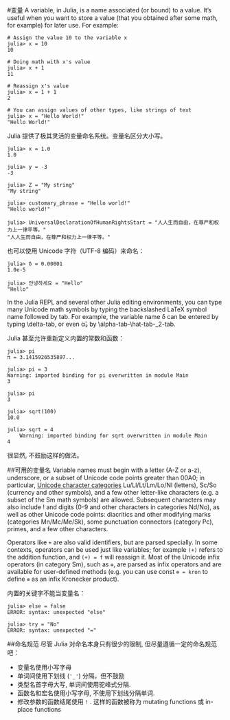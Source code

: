 #变量
A variable, in Julia, is a name associated (or bound) to a value. It’s useful when you want to store a value (that you obtained after some math, for example) for later use. For example:

```
# Assign the value 10 to the variable x
julia> x = 10
10

# Doing math with x's value
julia> x + 1
11

# Reassign x's value
julia> x = 1 + 1
2

# You can assign values of other types, like strings of text
julia> x = "Hello World!"
"Hello World!"
```

Julia 提供了极其灵活的变量命名系统。变量名区分大小写。

```
julia> x = 1.0
1.0

julia> y = -3
-3

julia> Z = "My string"
"My string"

julia> customary_phrase = "Hello world!"
"Hello world!"

julia> UniversalDeclarationOfHumanRightsStart = "人人生而自由，在尊严和权力上一律平等。"
"人人生而自由，在尊严和权力上一律平等。"
```

也可以使用 Unicode 字符（UTF-8 编码）来命名：

```
julia> δ = 0.00001
1.0e-5

julia> 안녕하세요 = "Hello"
"Hello"
```

In the Julia REPL and several other Julia editing environments, you can type many Unicode math symbols by typing the backslashed LaTeX symbol name followed by tab. For example, the variable name δ can be entered by typing \delta-tab, or even α̂₂ by \alpha-tab-\hat-tab-\_2-tab.

Julia 甚至允许重新定义内置的常数和函数：

```
julia> pi
π = 3.1415926535897...

julia> pi = 3
Warning: imported binding for pi overwritten in module Main
3

julia> pi
3

julia> sqrt(100)
10.0

julia> sqrt = 4
    Warning: imported binding for sqrt overwritten in module Main
4
```

很显然, 不鼓励这样的做法。

##可用的变量名
Variable names must begin with a letter (A-Z or a-z), underscore, or a subset of Unicode code points greater than 00A0; in particular, [Unicode character categories](http://www.fileformat.info/info/unicode/category/index.htm) Lu/Ll/Lt/Lm/Lo/Nl (letters), Sc/So (currency and other symbols), and a few other letter-like characters (e.g. a subset of the Sm math symbols) are allowed. Subsequent characters may also include ! and digits (0-9 and other characters in categories Nd/No), as well as other Unicode code points: diacritics and other modifying marks (categories Mn/Mc/Me/Sk), some punctuation connectors (category Pc), primes, and a few other characters.

Operators like `+` are also valid identifiers, but are parsed specially. In some contexts, operators can be used just like variables; for example `(+)` refers to the addition function, and `(+) = f` will reassign it. Most of the Unicode infix operators (in category Sm), such as `⊕`, are parsed as infix operators and are available for user-defined methods (e.g. you can use const `⊗ = kron` to define `⊗` as an infix Kronecker product).

内置的关键字不能当变量名：

```
julia> else = false
ERROR: syntax: unexpected "else"

julia> try = "No"
ERROR: syntax: unexpected "="
```

##命名规范
尽管 Julia 对命名本身只有很少的限制, 但尽量遵循一定的命名规范吧：

 * 变量名使用小写字母
 * 单词间使用下划线 (`'_'`) 分隔，但不鼓励
 * 类型名首字母大写, 单词间使用驼峰式分隔.
 * 函数名和宏名使用小写字母, 不使用下划线分隔单词.
 * 修改参数的函数结尾使用 `!` . 这样的函数被称为 mutating functions 或 in-place functions
